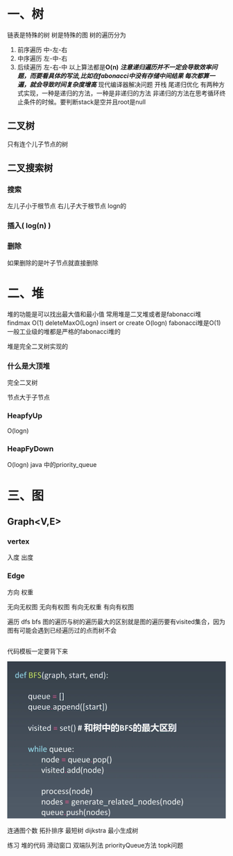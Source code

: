 # 一、树
链表是特殊的树
树是特殊的图
树的遍历分为
1. 前序遍历
中-左-右
2. 中序遍历
左-中-右
3. 后续遍历
左-右-中
以上算法都是**O(n)**
***注意递归遍历并不一定会导致效率问题，而要看具体的写法,比如在fabonacci中没有存储中间结果
每次都算一遍，就会导致时间复杂度增高***
现代编译器解决问题 
开栈 
尾递归优化 
有两种方式实现，一种是递归的方法，一种是非递归的方法
非递归的方法在思考循环终止条件的时候。要判断stack是空并且root是null

## 二叉树 
只有连个儿子节点的树 

## 二叉搜索树
### 搜索
左儿子小于根节点 右儿子大于根节点
logn的
### 插入( log(n) )
### 删除
如果删除的是叶子节点就直接删除
# 二、堆
堆的功能是可以找出最大值和最小值
常用堆是二叉堆或者是fabonacci堆
findmax O(1)
deleteMaxO(Logn)
insert or create O(logn) fabonacci堆是O(1)
一般工业级的堆都是严格的fabonacci堆的

堆是完全二叉树实现的
### 什么是大顶堆
完全二叉树 

节点大于子节点

### HeapfyUp
O(logn)
### HeapFyDown
O(logn)
java 中的priority_queue

# 三、图

## Graph<V,E>
### vertex
入度 出度 
### Edge
方向
权重

无向无权图
无向有权图
有向无权重
有向有权图

遍历
dfs
bfs
图的遍历与树的遍历最大的区别就是图的遍历要有visited集合，因为图有可能会遇到已经遍历过的点而树不会
```$xslt
```

代码模板一定要背下来

![1](../../../../src/resourses/1.png "1")

连通图个数
拓扑排序
最短树 dijkstra
最小生成树

练习
堆的代码
滑动窗口
双端队列法
priorityQueue方法
topk问题





